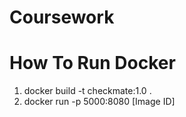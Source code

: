 # Coursework

# How To Run Docker

1. docker build -t checkmate:1.0 .
2. docker run -p 5000:8080 [Image ID]
